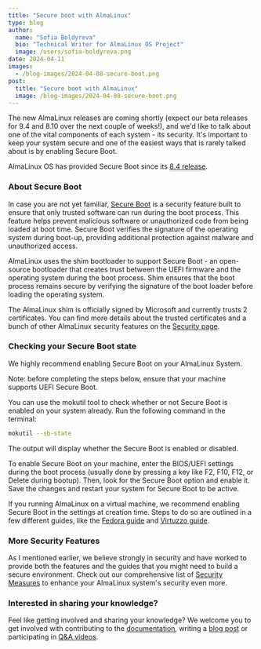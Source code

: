 ```yaml
---
title: "Secure boot with AlmaLinux"
type: blog
author:
  name: "Sofia Boldyreva"
  bio: "Technical Writer for AlmaLinux OS Project"
  image: /users/sofia-boldyreva.png
date: 2024-04-11
images:
  - /blog-images/2024-04-08-secure-boot.png
post:
  title: "Secure boot with AlmaLinux"
  image: /blog-images/2024-04-08-secure-boot.png
---
```


The new AlmaLinux releases are coming shortly (expect our beta releases for 9.4 and 8.10 over the next couple of weeks!), and we'd like to talk about one of the vital components of each system - its security. It's important to keep your system secure and one of the easiest ways that is rarely talked about is by enabling Secure Boot.

AlmaLinux OS has provided Secure Boot since its [8.4 release](https://wiki.almalinux.org/release-notes/8.4.html).

### About Secure Boot

In case you are not yet familiar, [Secure Boot](https://en.wikipedia.org/wiki/UEFI#Secure_Boot) is a security feature built to ensure that only trusted software can run during the boot process. This feature helps prevent malicious software or unauthorized code from being loaded at boot time. Secure Boot verifies the signature of the operating system during boot-up, providing additional protection against malware and unauthorized access.

AlmaLinux uses the shim bootloader to support Secure Boot - an open-source bootloader that creates trust between the UEFI firmware and the operating system during the boot process. Shim ensures that the boot process remains secure by verifying the signature of the boot loader before loading the operating system.

The AlmaLinux shim is officially signed by Microsoft and currently trusts 2 certificates. You can find more details about the trusted certificates and a bunch of other AlmaLinux security features on the [Security page](https://almalinux.org/security/).

### Checking your Secure Boot state

We highly recommend enabling Secure Boot on your AlmaLinux System.

Note: before completing the steps below, ensure that your machine supports UEFI Secure Boot.

You can use the mokutil tool to check whether or not Secure Boot is enabled on your system already. Run the following command in the terminal:

```bash
mokutil --sb-state
```

The output will display whether the Secure Boot is enabled or disabled.

To enable Secure Boot on your machine, enter the BIOS/UEFI settings during the boot process (usually done by pressing a key like F2, F10, F12, or Delete during bootup). Then, look for the Secure Boot option and enable it. Save the changes and restart your system for Secure Boot to be active.

If you running AlmaLinux on a virtual machine, we recommend enabling Secure Boot in the settings at creation time. Steps to do so are outlined in a few different guides, like the [Fedora guide](https://docs.fedoraproject.org/en-US/quick-docs/uefi-with-qemu/) and [Virtuzzo guide](https://docs.virtuozzo.com/virtuozzo_hybrid_server_7_users_guide/managing-virtual-machines-and-containers/performing-virtual-machine-specific-operations.html#enabling-secure-boot-for-virtual-machines).

### More Security Features

As I mentioned earlier, we believe strongly in security and have worked to provide both the features and the guides that you might need to build a secure environment. Check out our comprehensive list of [Security Measures](https://almalinux.org/security/) to enhance your AlmaLinux system's security even more.

### Interested in sharing your knowledge?

Feel like getting involved and sharing your knowledge? We welcome you to get involved with contributing to the [documentation](https://wiki.almalinux.org/Contribute-to-Documentation.html), writing a [blog post](https://github.com/AlmaLinux/almalinux.org/blob/master/contributing-blog-posts.md) or participating in [Q&A videos](https://almalinux.org/blog/2024-01-16-video-contributions/).
